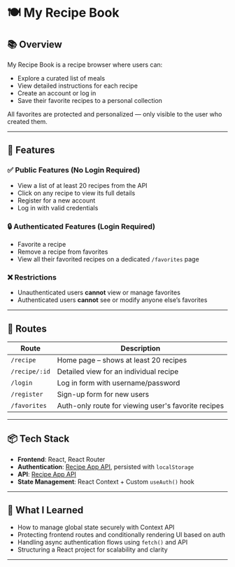 # 🍽️ My Recipe Book

## 📚 Overview

My Recipe Book is a recipe browser where users can:

- Explore a curated list of meals
- View detailed instructions for each recipe
- Create an account or log in
- Save their favorite recipes to a personal collection

All favorites are protected and personalized — only visible to the user who created them.

---

## 🔧 Features

### ✅ Public Features (No Login Required)
- View a list of at least 20 recipes from the API
- Click on any recipe to view its full details
- Register for a new account
- Log in with valid credentials

### 🔒 Authenticated Features (Login Required)
- Favorite a recipe
- Remove a recipe from favorites
- View all their favorited recipes on a dedicated `/favorites` page

### ❌ Restrictions
- Unauthenticated users **cannot** view or manage favorites
- Authenticated users **cannot** see or modify anyone else’s favorites

---

## 🧭 Routes

| Route              | Description                                          |
|-------------------|------------------------------------------------------|
| `/recipe`         | Home page – shows at least 20 recipes                |
| `/recipe/:id`     | Detailed view for an individual recipe               |
| `/login`          | Log in form with username/password                   |
| `/register`       | Sign-up form for new users                           |
| `/favorites`      | Auth-only route for viewing user's favorite recipes  |

---

## 📦 Tech Stack

- **Frontend**: React, React Router
- **Authentication**: [Recipe App API](https://fsa-recipe.up.railway.app), persisted with `localStorage`
- **API**: [Recipe App API](https://fsa-recipe.up.railway.app)
- **State Management**: React Context + Custom `useAuth()` hook

---

## 🧠 What I Learned

- How to manage global state securely with Context API
- Protecting frontend routes and conditionally rendering UI based on auth
- Handling async authentication flows using `fetch()` and API
- Structuring a React project for scalability and clarity

---
